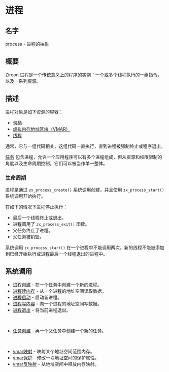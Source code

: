 <!--
# Process

## NAME

process - Process abstraction

## SYNOPSIS

A zircon process is an instance of a program in the traditional
sense: a set of instructions which will be executed by one or more
threads, along with a collection of resources.
-->

# 进程

## 名字

process - 进程的抽象

## 概要

Zircon 进程是一个传统意义上的程序的实例：一个或多个线程执行的一组指令，以及一系列资源。

<!--
## DESCRIPTION

The process object is a container of the following resources:

+ [Handles](../handles.md)
+ [Virtual Memory Address Regions](vm_address_region.md)
+ [Threads](thread.md)

In general, it is associated with code which it is executing until it is
forcefully terminated or the program exits.

Processes are owned by [jobs](job.md) and allow an application that is
composed by more than one process to be treated as a single entity, from the
perspective of resource and permission limits, as well as lifetime control.
-->

## 描述

进程对象是如下资源的容器：

+ [句柄](../handles.md)
+ [虚拟内存地址区块（VMAR）](vm_address_region.md)
+ [线程](thread.md)

通常，它与一组代码相关，这组代码一直执行，直到进程被强制终止或程序退出。

[任务](job.md) 包含进程，允许一个应用程序可以有多个进程组成，但从资源和权限限制的角度以及生命周期控制，它们可以被当作单一整体。

<!--
### Lifetime
A process is created via `zx_process_create()` and its execution begins with
`zx_process_start()`.

The process stops execution when:
+ the last thread is terminated or exits
+ the process calls  ``zx_process_exit()``
+ the parent job terminates the process
+ the parent job is destroyed

The call to `zx_process_start()` cannot be issued twice. New threads cannot
be added to a process that was started and then its last thread has exited.
-->

### 生命周期

进程是通过 `zx_process_create()` 系统调用创建，并且使用 `zx_process_start()` 系统调用开始执行。

在如下的情况下进程停止执行：

+ 最后一个线程终止或退出。
+ 进程调用了 `zx_process_exit()` 函数。
+ 父任务终止了进程。
+ 父任务被销毁。

系统调用 `zx_process_start()` 在一个进程中不能调用两次。新的线程不能被添加到已经开始执行或进程最后一个线程退出的进程中。

<!--
## SYSCALLS

+ [process_create](../syscalls/process_create.md) - create a new process within a job
+ [process_read_memory](../syscalls/process_read_memory.md) - read from a process's address space
+ [process_start](../syscalls/process_start.md) - cause a new process to start executing
+ [process_write_memory](../syscalls/process_write_memory.md) - write to a process's address space
+ [process_exit](../syscalls/process_exit.md) - exit the current process

<br>

+ [job_create](../syscalls/job_create.md) - create a new job within a parent job

<br>

+ [vmar_map](../syscalls/vmar_map.md) - Map memory into an address space range
+ [vmar_protect](../syscalls/vmar_protect.md) - Change permissions on an address space range
+ [vmar_unmap](../syscalls/vmar_unmap.md) - Unmap memory from an address space range
-->

## 系统调用

+ [进程创建](../syscalls/process_create.md) - 在一个任务中创建一个新的进程。
+ [进程读内存](../syscalls/process_read_memory.md) - 从一个进程的地址空间读取数据。
+ [进程启动](../syscalls/process_start.md) - 启动新进程。
+ [进程写内容](../syscalls/process_write_memory.md) - 向一个进程的地址空间写数据。
+ [进程退出](../syscalls/process_exit.md) - 将当前进程退出。

<br>

+ [任务创建](../syscalls/job_create.md) - 再一个父任务中创建一个新的任务。

<br>

+ [vmar映射](../syscalls/vmar_map.md) - 映射某个地址空间范围内存。
+ [vmar保护](../syscalls/vmar_protect.md) - 修改一块地址空间的保护属性。
+ [vmar反映射](../syscalls/vmar_unmap.md) - 从地址空间中释放内存映射。